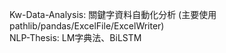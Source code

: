 Kw-Data-Analysis: 關鍵字資料自動化分析 (主要使用pathlib/pandas/ExcelFile/ExcelWriter)<br>
NLP-Thesis: LM字典法、BiLSTM

 
